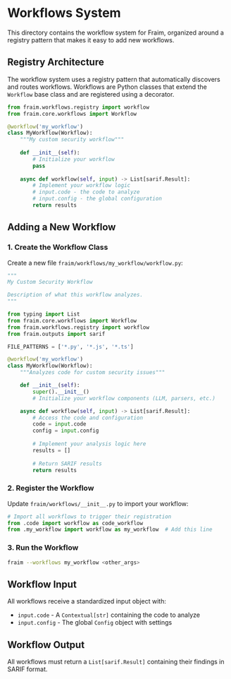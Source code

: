 # Workflows System

This directory contains the workflow system for Fraim, organized around a registry pattern that makes it easy to add new workflows.

## Registry Architecture

The workflow system uses a registry pattern that automatically discovers and routes workflows. Workflows are Python classes that extend the `Workflow` base class and are registered using a decorator.

```python
from fraim.workflows.registry import workflow
from fraim.core.workflows import Workflow

@workflow('my_workflow')
class MyWorkflow(Workflow):
    """My custom security workflow"""
    
    def __init__(self):
        # Initialize your workflow
        pass
    
    async def workflow(self, input) -> List[sarif.Result]:
        # Implement your workflow logic
        # input.code - the code to analyze
        # input.config - the global configuration
        return results
```

## Adding a New Workflow

### 1. Create the Workflow Class

Create a new file `fraim/workflows/my_workflow/workflow.py`:

```python
"""
My Custom Security Workflow

Description of what this workflow analyzes.
"""

from typing import List
from fraim.core.workflows import Workflow
from fraim.workflows.registry import workflow
from fraim.outputs import sarif

FILE_PATTERNS = ['*.py', '*.js', '*.ts']

@workflow('my_workflow')
class MyWorkflow(Workflow):
    """Analyzes code for custom security issues"""

    def __init__(self):
        super().__init__()
        # Initialize your workflow components (LLM, parsers, etc.)

    async def workflow(self, input) -> List[sarif.Result]:
        # Access the code and configuration
        code = input.code
        config = input.config
        
        # Implement your analysis logic here
        results = []
        
        # Return SARIF results
        return results
```

### 2. Register the Workflow

Update `fraim/workflows/__init__.py` to import your workflow:

```python
# Import all workflows to trigger their registration
from .code import workflow as code_workflow
from .my_workflow import workflow as my_workflow  # Add this line
```

### 3. Run the Workflow

```bash
fraim --workflows my_workflow <other_args>
```

## Workflow Input

All workflows receive a standardized input object with:
- `input.code` - A `Contextual[str]` containing the code to analyze
- `input.config` - The global `Config` object with settings

## Workflow Output

All workflows must return a `List[sarif.Result]` containing their findings in SARIF format.
